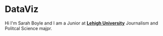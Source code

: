 # DataViz

Hi I'm Sarah Boyle and I am a Junior at [**Lehigh University**](http://www1.lehigh.edu/) Journalism and Politcal Science majpr.
